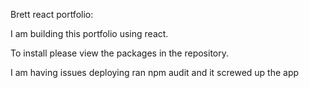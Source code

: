 Brett react portfolio:

I am building this portfolio using react.

To install please view the packages in the repository.

I am having issues deploying ran npm audit and it screwed up the app
